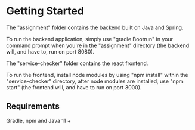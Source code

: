 # Getting Started

The "assignment" folder contains the backend built on Java and Spring.

To run the backend application, simply use "gradle Bootrun" in your command prompt when you're in the "assignment" directory (the backend will, and have to, run on port 8080).

The "service-checker" folder contains the react frontend.

To run the frontend, install node modules by using "npm install" within the "service-checker" directory, after node modules are installed, use "npm start" (the frontend will, and have to run on port 3000).

## Requirements

Gradle, npm and Java 11 +
